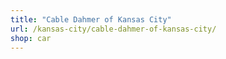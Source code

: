 ```yaml
---
title: "Cable Dahmer of Kansas City"
url: /kansas-city/cable-dahmer-of-kansas-city/
shop: car
---
```

